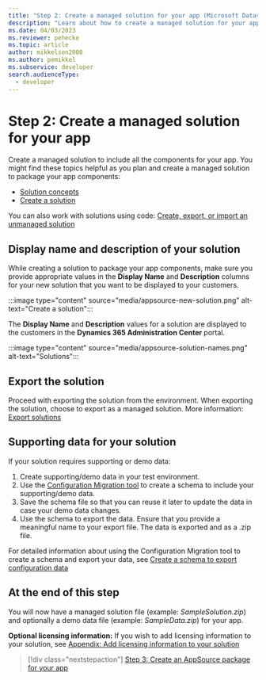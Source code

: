 ```yaml
---
title: "Step 2: Create a managed solution for your app (Microsoft Dataverse) | Microsoft Docs" # Intent and product brand in a unique string of 43-59 chars including spaces
description: "Learn about how to create a managed solution for your app to include all the components. This is required for publishing an app to Appsource." # 115-145 characters including spaces. This abstract displays in the search result.
ms.date: 04/03/2023
ms.reviewer: pehecke
ms.topic: article
author: mikkelsen2000
ms.author: pemikkel
ms.subservice: developer
search.audienceType: 
  - developer
---
```

# Step 2: Create a managed solution for your app

Create a managed solution to include all the components for your app. You might find these topics helpful as you plan and create a managed solution to package your app components:

- [Solution concepts](/power-platform/alm/solution-concepts-alm)
- [Create a solution](/power-apps/maker/data-platform/create-solution)

You can also work with solutions using code: [Create, export, or import an unmanaged solution](/power-platform/alm/solution-api#create-export-or-import-an-unmanaged-solution)

## Display name and description of your solution

While creating a solution to package your app components, make sure you provide appropriate values in the **Display Name** and **Description** columns for your new solution that you want to be displayed to your customers.

:::image type="content" source="media/appsource-new-solution.png" alt-text="Create a solution":::

The **Display Name** and **Description** values for a solution are displayed to the customers in the **Dynamics 365 Administration Center** portal.

:::image type="content" source="media/appsource-solution-names.png" alt-text="Solutions":::

## Export the solution

Proceed with exporting the solution from the environment. When exporting the solution, choose to export as a managed solution. More information: [Export solutions](/power-apps/maker/data-platform/export-solutions)

## Supporting data for your solution

If your solution requires supporting or demo data:
1. Create supporting/demo data in your test environment.
2. Use the [Configuration Migration tool](../../admin/manage-configuration-data.md) to create a schema to include your supporting/demo data.
3. Save the schema file so that you can reuse it later to update the data in case your demo data changes.
4. Use the schema to export the data. Ensure that you provide a meaningful name to your export file. The data is exported and as a .zip file.

For detailed information about using the Configuration Migration tool to create a schema and export your data, see [Create a schema to export configuration data](../../admin/create-schema-export-configuration-data.md)

## At the end of this step

You will now have a managed solution file (example: *SampleSolution.zip*) and optionally a demo data file (example: *SampleData.zip*) for your app.

**Optional licensing information:** If you wish to add licensing information to your solution, see [Appendix: Add licensing information to your solution](appendix-add-license-information-to-your-solution.md)

> [!div class="nextstepaction"]
> [Step 3: Create an AppSource package for your app](create-package-app.md)
